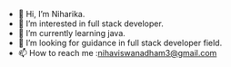 - 👋 Hi, I’m Niharika.
- 👀 I’m interested in full stack developer.
- 🌱 I’m currently learning java.
- 💞️ I’m looking for guidance in full stack developer field.
- 📫 How to reach me :nihaviswanadham3@gmail.com

<!---
Niharika20040306/Niharika20040306 is a ✨ special ✨ repository because its `README.md` (this file) appears on your GitHub profile.
You can click the Preview link to take a look at your changes.
--->
